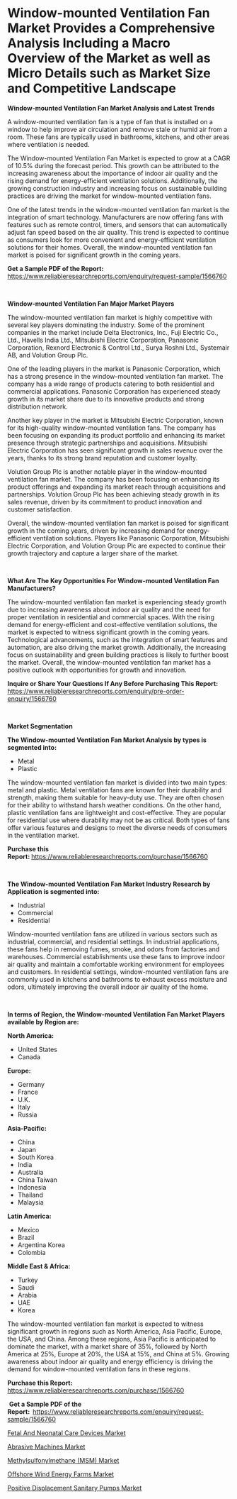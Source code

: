 <p><h1>Window-mounted Ventilation Fan Market Provides a Comprehensive Analysis Including a Macro Overview of the Market as well as Micro Details such as Market Size and Competitive Landscape</h1></p><p><strong>Window-mounted Ventilation Fan Market Analysis and Latest Trends</strong></p>
<p><p>A window-mounted ventilation fan is a type of fan that is installed on a window to help improve air circulation and remove stale or humid air from a room. These fans are typically used in bathrooms, kitchens, and other areas where ventilation is needed.</p><p>The Window-mounted Ventilation Fan Market is expected to grow at a CAGR of 10.5% during the forecast period. This growth can be attributed to the increasing awareness about the importance of indoor air quality and the rising demand for energy-efficient ventilation solutions. Additionally, the growing construction industry and increasing focus on sustainable building practices are driving the market for window-mounted ventilation fans.</p><p>One of the latest trends in the window-mounted ventilation fan market is the integration of smart technology. Manufacturers are now offering fans with features such as remote control, timers, and sensors that can automatically adjust fan speed based on the air quality. This trend is expected to continue as consumers look for more convenient and energy-efficient ventilation solutions for their homes. Overall, the window-mounted ventilation fan market is poised for significant growth in the coming years.</p></p>
<p><strong>Get a Sample PDF of the Report:&nbsp;</strong> <a href="https://www.reliableresearchreports.com/enquiry/request-sample/1566760">https://www.reliableresearchreports.com/enquiry/request-sample/1566760</a></p>
<p>&nbsp;</p>
<p><strong>Window-mounted Ventilation Fan Major Market Players</strong></p>
<p><p>The window-mounted ventilation fan market is highly competitive with several key players dominating the industry. Some of the prominent companies in the market include Delta Electronics, Inc., Fuji Electric Co., Ltd., Havells India Ltd., Mitsubishi Electric Corporation, Panasonic Corporation, Rexnord Electronic & Control Ltd., Surya Roshni Ltd., Systemair AB, and Volution Group Plc.</p><p>One of the leading players in the market is Panasonic Corporation, which has a strong presence in the window-mounted ventilation fan market. The company has a wide range of products catering to both residential and commercial applications. Panasonic Corporation has experienced steady growth in its market share due to its innovative products and strong distribution network.</p><p>Another key player in the market is Mitsubishi Electric Corporation, known for its high-quality window-mounted ventilation fans. The company has been focusing on expanding its product portfolio and enhancing its market presence through strategic partnerships and acquisitions. Mitsubishi Electric Corporation has seen significant growth in sales revenue over the years, thanks to its strong brand reputation and customer loyalty.</p><p>Volution Group Plc is another notable player in the window-mounted ventilation fan market. The company has been focusing on enhancing its product offerings and expanding its market reach through acquisitions and partnerships. Volution Group Plc has been achieving steady growth in its sales revenue, driven by its commitment to product innovation and customer satisfaction.</p><p>Overall, the window-mounted ventilation fan market is poised for significant growth in the coming years, driven by increasing demand for energy-efficient ventilation solutions. Players like Panasonic Corporation, Mitsubishi Electric Corporation, and Volution Group Plc are expected to continue their growth trajectory and capture a larger share of the market.</p></p>
<p>&nbsp;</p>
<p><strong>What Are The Key Opportunities For Window-mounted Ventilation Fan Manufacturers?</strong></p>
<p><p>The window-mounted ventilation fan market is experiencing steady growth due to increasing awareness about indoor air quality and the need for proper ventilation in residential and commercial spaces. With the rising demand for energy-efficient and cost-effective ventilation solutions, the market is expected to witness significant growth in the coming years. Technological advancements, such as the integration of smart features and automation, are also driving the market growth. Additionally, the increasing focus on sustainability and green building practices is likely to further boost the market. Overall, the window-mounted ventilation fan market has a positive outlook with opportunities for growth and innovation.</p></p>
<p><strong>Inquire or Share Your Questions If Any Before Purchasing This Report:</strong> <a href="https://www.reliableresearchreports.com/enquiry/pre-order-enquiry/1566760">https://www.reliableresearchreports.com/enquiry/pre-order-enquiry/1566760</a></p>
<p>&nbsp;</p>
<p><strong>Market Segmentation</strong></p>
<p><strong>The Window-mounted Ventilation Fan Market Analysis by types is segmented into:</strong></p>
<p><ul><li>Metal</li><li>Plastic</li></ul></p>
<p><p>The window-mounted ventilation fan market is divided into two main types: metal and plastic. Metal ventilation fans are known for their durability and strength, making them suitable for heavy-duty use. They are often chosen for their ability to withstand harsh weather conditions. On the other hand, plastic ventilation fans are lightweight and cost-effective. They are popular for residential use where durability may not be as critical. Both types of fans offer various features and designs to meet the diverse needs of consumers in the ventilation market.</p></p>
<p><strong>Purchase this Report:&nbsp;</strong><a href="https://www.reliableresearchreports.com/purchase/1566760">https://www.reliableresearchreports.com/purchase/1566760</a></p>
<p>&nbsp;</p>
<p><strong>The Window-mounted Ventilation Fan Market Industry Research by Application is segmented into:</strong></p>
<p><ul><li>Industrial</li><li>Commercial</li><li>Residential</li></ul></p>
<p><p>Window-mounted ventilation fans are utilized in various sectors such as industrial, commercial, and residential settings. In industrial applications, these fans help in removing fumes, smoke, and odors from factories and warehouses. Commercial establishments use these fans to improve indoor air quality and maintain a comfortable working environment for employees and customers. In residential settings, window-mounted ventilation fans are commonly used in kitchens and bathrooms to exhaust excess moisture and odors, ultimately improving the overall indoor air quality of the home.</p></p>
<p>&nbsp;</p>
<p><strong>In terms of Region, the Window-mounted Ventilation Fan Market Players available by Region are:</strong></p>
<p>
    <p> <strong> North America: </strong>
        <ul>
            <li>United States</li>
            <li>Canada</li>
        </ul>
        </p> 
    <p> <strong> Europe: </strong>
        <ul>
            <li>Germany</li>
            <li>France</li>
            <li>U.K.</li>
            <li>Italy</li>
            <li>Russia</li>
        </ul>
        </p> 
    <p> <strong> Asia-Pacific: </strong>
        <ul>
            <li>China</li>
            <li>Japan</li>
            <li>South Korea</li>
            <li>India</li>
            <li>Australia</li>
            <li>China Taiwan</li>
            <li>Indonesia</li>
            <li>Thailand</li>
            <li>Malaysia</li>
        </ul>
        </p> 
    <p> <strong> Latin America: </strong>
        <ul>
            <li>Mexico</li>
            <li>Brazil</li>
            <li>Argentina Korea</li>
            <li>Colombia</li>
        </ul>
        </p> 
    <p> <strong> Middle East & Africa: </strong>
        <ul>
            <li>Turkey</li>
            <li>Saudi</li>
            <li>Arabia</li>
            <li>UAE</li>
            <li>Korea</li>
        </ul>
    </p>
    </p>
<p><p>The window-mounted ventilation fan market is expected to witness significant growth in regions such as North America, Asia Pacific, Europe, the USA, and China. Among these regions, Asia Pacific is anticipated to dominate the market, with a market share of 35%, followed by North America at 25%, Europe at 20%, the USA at 15%, and China at 5%. Growing awareness about indoor air quality and energy efficiency is driving the demand for window-mounted ventilation fans in these regions.</p></p>
<p><strong>Purchase this Report: </strong><a href="https://www.reliableresearchreports.com/purchase/1566760">https://www.reliableresearchreports.com/purchase/1566760</a></p>
<p>&nbsp;<strong>Get a Sample PDF of the Report:&nbsp;&nbsp;</strong><a href="https://www.reliableresearchreports.com/enquiry/request-sample/1566760">https://www.reliableresearchreports.com/enquiry/request-sample/1566760</a></p>
<p><strong></strong></p>
<p><p><a href="https://github.com/lataunyatinikmelvin59ilbd0dv/Market-Research-Report-List-1/blob/main/fetal-and-neonatal-care-devices-market.md">Fetal And Neonatal Care Devices Market</a></p><p><a href="https://github.com/vimar16th/Market-Research-Report-List-3/blob/main/abrasive-machines-market.md">Abrasive Machines Market</a></p><p><a href="https://github.com/JameTravis/Market-Research-Report-List-3/blob/main/methylsulfonylmethane-msm-market.md">Methylsulfonylmethane (MSM) Market</a></p><p><a href="https://github.com/arionmp/Market-Research-Report-List-1/blob/main/offshore-wind-energy-farms-market.md">Offshore Wind Energy Farms Market</a></p><p><a href="https://github.com/pgtimber/Market-Research-Report-List-1/blob/main/positive-displacement-sanitary-pumps-market.md">Positive Displacement Sanitary Pumps Market</a></p></p>